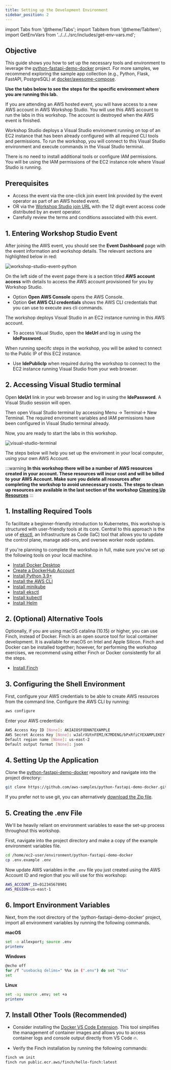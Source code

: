 ```yaml
---
title: Setting up the Development Environment
sidebar_position: 2
---
```

import Tabs from '@theme/Tabs';
import TabItem from '@theme/TabItem';
import GetEnvVars from '../../../src/includes/get-env-vars.md';

## Objective

This guide shows you how to set up the necessary tools and environment to leverage the [python-fastapi-demo-docker](https://github.com/aws-samples/python-fastapi-demo-docker) project. For more samples, we recommend exploring the sample app collection (e.g., Python, Flask, FastAPI, PostgreSQL) at [docker/awesome-compose](https://github.com/docker/awesome-compose).

**Use the tabs below to see the steps for the specific environment where you are running this lab.**
<Tabs>

  <TabItem value="AWS Workshop Studio" label="AWS Workshop Studio" default>

If you are attending an AWS hosted event, you will have access to a new AWS account in AWS Workshop Studio. You will use this AWS account to run the labs in this workshop. The account is destroyed when the AWS event is finished.

Workshop Studio deploys a Visual Studio enviroment running on top of an EC2 instance that has been already configured with all required CLI tools and permissions. To run the workshop, you will connect to this Visual Studio environment and execute commands in the Visual Studio terminal.

There is no need to install additional tools or configure IAM permissions. You will be using the IAM permissions of the EC2 instance role where Visual Studio is running.


## Prerequisites

* Access the event via the one-click join event link provided by the event operator as part of an AWS hosted event.
* OR via the [Workshop Studio join URL](https://catalog.workshops.aws/join) with the 12 digit event access code distributed by an event operator.
* Carefully review the terms and conditions associated with this event.

## 1. Entering Workshop Studio Event

After joining the AWS event, you should see the **Event Dashboard** page with the event information and workshop details. The relevant sections are highlighted below in red:

![workshop-studio-event-python](./images/workshop-studio-event-python.jpg)

On the left side of the event page there is a section titled **AWS account access** with details to access the AWS account provisioned for you by Workshop Studio.
- Option **Open AWS Console** opens the AWS Console.
- Option **Get AWS CLI credentials** shows the AWS CLI credentials that you can use to execute aws cli commands.

The workshop deploys Visual Studio in an EC2 instance running in this AWS account. 
- To access Visual Studio, open the **IdeUrl** and log in using the **IdePassword**.

When running specifc steps in the workshop, you will be asked to connect to the Public IP of this EC2 instance.
-  Use **IdePublicIp** when required during the workshop to connect to the EC2 instance running Visual Studio from your web browser.

## 2. Accessing Visual Studio terminal

Open **IdeUrl** link in your web browser and log in using the **IdePassword**. A Visual Studio session will open.

Then open Visual Studio terminal by accessing Menu -> Terminal-> New Terminal. The required enviroment variables and IAM permissions have been configured in Visual Studio terminal already. 

Now, you are ready to start the labs in this workshop.

![visual-studio-terminal](./images/visual-studio-terminal.png)


</TabItem>

  <TabItem value="Local Computer" label="Local Computer" default>

The steps below will help you set up the enviroment in your local computer, using your own AWS Account.

:::warning
**In this workshop there will be a number of AWS resources created in your account. These resources will incur cost and will be billed to your AWS Account. Make sure you delete all resources after completing the workshop to avoid unnecessary costs. The steps to clean up resources are available in the last section of the workshop [Cleaning Up Resources](https://developers.eksworkshop.com/docs/python/eks/Cleanup)**
:::

## 1. Installing Required Tools

To facilitate a beginner-friendly introduction to Kubernetes, this workshop is structured with user-friendly tools at its core. Central to this approach is the use of [eksctl](https://eksctl.io/), an Infrastructure as Code (IaC) tool that allows you to update the control plane, manage add-ons, and oversee worker node updates. 

If you're planning to complete the workshop in full, make sure you've set up the following tools on your local machine.

- [Install Docker Desktop](https://www.docker.com/products/docker-desktop/)
- [Create a DockerHub Account](https://hub.docker.com/)
- [Install Python 3.9+](https://www.python.org/downloads/release/python-390/)
- [Install the AWS CLI](https://docs.aws.amazon.com/cli/latest/userguide/getting-started-install.html)
- [Install minikube](https://minikube.sigs.k8s.io/docs/start/)
- [Install eksctl](https://eksctl.io/installation)
- [Install kubectl](https://kubernetes.io/docs/tasks/tools/#kubectl)
- [Install Helm](https://helm.sh/docs/intro/install/)

## 2. (Optional) Alternative Tools
Optionally, if you are using macOS catalina (10.15) or higher, you can use Finch, instead of Docker. Finch is an open source tool for local container development. It is available for macOS on Intel and Apple Silicon. Finch and Docker can be installed together; however, for performing the workshop exercises, we recommend using either Finch or Docker consistently for all the steps.

- [Install Finch](https://runfinch.com/docs/managing-finch/macos/installation/)

## 3. Configuring the Shell Environment

First, configure your AWS credentials to be able to create AWS resources from the command line. Configure the AWS CLI by running:

```bash
aws configure
```

Enter your AWS credentials:

```bash
AWS Access Key ID [None]: AKIAIOSFODNN7EXAMPLE
AWS Secret Access Key [None]: wJalrXUtnFEMI/K7MDENG/bPxRfiCYEXAMPLEKEY
Default region name [None]: us-east-2
Default output format [None]: json
```

## 4. Setting Up the Application

Clone the [python-fastapi-demo-docker](https://github.com/aws-samples/python-fastapi-demo-docker) repository and navigate into the project directory:

```bash
git clone https://github.com/aws-samples/python-fastapi-demo-docker.git 
```

If you prefer not to use git, you can alternatively [download the Zip file](https://github.com/aws-samples/python-fastapi-demo-docker/archive/refs/heads/main.zip).

## 5. Creating the .env File

We'll be heavily reliant on environment variables to ease the set-up process throughout this workshop.

First, navigate into the project directory and make a copy of the example environment variables file.

```bash
cd /home/ec2-user/environment/python-fastapi-demo-docker
cp .env.example .env
```

Now update AWS variables in the `.env` file you just created using the AWS Account ID and region that you will use for this workshop:

```bash
AWS_ACCOUNT_ID=012345678901
AWS_REGION=us-east-1
```

## 6. Import Environment Variables

Next, from the root directory of the 'python-fastapi-demo-docker' project, import all environment variables by running the following commands.

**macOS**

```bash
set -o allexport; source .env
printenv
```

**Windows**

```bash
@echo off
for /f "usebackq delims=" %%x in (".env") do set "%%x"
set
```

**Linux**

```bash
set -a; source .env; set +a
printenv
```

## 7. Install Other Tools (Recommended)

- Consider installing the [Docker VS Code Extension](https://code.visualstudio.com/docs/containers/overview). This tool simplifies the management of container images and allows you to access container logs and console output directly from VS Code 🔥.

- Verify the Finch installation by running the following commands:

```bash
finch vm init
finch run public.ecr.aws/finch/hello-finch:latest
```

</TabItem>
</Tabs>

